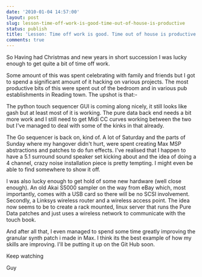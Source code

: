 ```yaml
---
date: '2010-01-04 14:57:00'
layout: post
slug: lesson-time-off-work-is-good-time-out-of-house-is-productive
status: publish
title: 'Lesson: Time off work is good. Time out of house is productive.'
comments: true
---
```


So Having had Christmas and new years in short succession I was lucky enough to get quite a bit of time off work.  
  
Some amount of this was spent celebrating with family and friends but I got to spend a significant amount of it hacking on various projects. The most productive bits of this were spent out of the bedroom and in various pub establishments in Reading town. The upshot is that:-  
  
The python touch sequencer GUI is coming along nicely, it still looks like gash but at least most of it is working. The pure data back end needs a bit more work and I still need to get Midi CC curves working between the two but I've managed to deal with some of the kinks in that already.  
  
The Go sequencer is back on, kind of. A lot of Saturday and the parts of Sunday where my hangover didn't hurt, were spent creating Max MSP abstractions and patches to do fun effects. I've realised that I happen to have a 5.1 surround sound speaker set kicking about and the idea of doing a 4 channel, crazy noise installation piece is pretty tempting. I might even be able to find somewhere to show it off.  
  
I was also lucky enough to get hold of some new hardware (well close enough). An old Akai S5000 sampler on the way from eBay which, most importantly, comes with a USB card so there will be no SCSI involvement. Secondly, a Linksys wireless router and a wireless access point. The idea now seems to be to create a rack mounted, linux server that runs the Pure Data patches and just uses a wireless network to communicate with the touch book.  
  
And after all that, I even managed to spend some time greatly improving the granular synth patch i made in Max. I think its the best example of how my skills are improving. I'll be putting it up on the Git Hub soon.  
  
Keep watching  
  
Guy  

